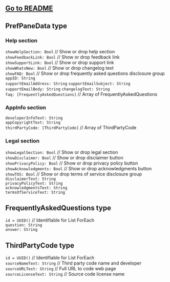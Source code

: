 ## [Go to README](README.md)

## PrefPaneData type
### Help section
`showHelpSection: Bool` // Show or drop help section  
`showFeedbackLink: Bool` // Show or drop feedback link  
`showSupportLink: Bool` // Show or drop support link  
`showWhatsNew: Bool` // Show or drop changelog text  
`showFAQ: Bool` // Show or drop frequently asked questions disclosure group  
`appID: String`  
`supportEmailAddress: String`
`supportEmailSubject: String`
`supportEmailBody: String`
`changelogText: String`  
`faq: [FrequentlyAskedQuestions]` // Array of FrequentlyAskedQuestions  
### AppInfo section
`developerInfoText: String`  
`appCopyrightText: String`  
`thirdPartyCode: [ThirdPartyCode]` // Array of ThirdPartyCode  
### Legal section
`showLegalSection: Bool` // Show or drop legal section  
`showDisclaimer: Bool` // Show or drop disclaimer button  
`showPrivacyPolicy: Bool` // Show or drop privacy policy button  
`showAcknowledgments: Bool` // Show or drop acknowledgments button  
`showTOS: Bool` // Show or drop terms of service disclosure group  
`disclaimerText: String`  
`privacyPolicyText: String`  
`acknowledgmentsText: String`  
`termsOfServiceText: String`  

## FrequentlyAskedQuestions type
`id = UUID()` // Identifiable for List ForEach  
`question: String`  
`answer: String`  

## ThirdPartyCode type
`id = UUID()` // Identifiable for List ForEach  
`sourceNameText: String` // Third party code name and developer  
`sourceURLText: String` // Full URL to code web page  
`sourceLicenseText: String` // Source code license name  
